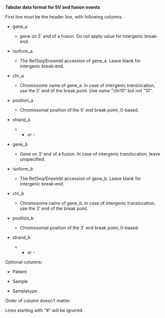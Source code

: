 **Tabular data format for SV and fusion events**

First line must be the header line, with following columns.

-   gene_a

    -   gene on 5' end of a fusion. Do not apply value for intergenic break-end.

-   isoform_a

    -   The RefSeq/Ensembl accession of gene_a. Leave blank for intergenic break-end.

-   chr_a

    -   Chromosome name of gene_a. In case of intergenic translocation, use the 5' end of the break point. Use name "chr10" but not "10".

-   position_a

    -   Chromosomal position of the 5' end break point, 0-based.

-   strand_a

    -   + or -

-   gene_b

    -   Gene on 3' end of a fusion. In case of intergenic translocation, leave unspecified.

-   isoform_b

    -   The RefSeq/Ensembl accession of gene_b. Leave blank for intergenic break-end.

-   chr_b

    -   Chromosome name of gene_b. In case of intergenic translocation, use the 3' end of the break point.

-   position_b

    -   Chromosomal position of the 3' end break point, 0-based.

-   strand_b

    -   + or -

Optional columns:

-   Patient

-   Sample

-   Sampletype

Order of column doesn't matter.

Lines starting with "#" will be ignored.

